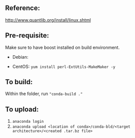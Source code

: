 Reference:
----------

http://www.quantlib.org/install/linux.shtml

Pre-requisite:
--------------
 Make sure to have boost installed on build environment.

 - Debian: 

 - CentOS: `yum install perl-ExtUtils-MakeMaker -y`

To build: 
---------
Within the folder, run `"conda-build ."`

To upload:
----------
1. `anaconda login`
2. `anaconda upload <location of conda>/conda-bld/<target architecture>/<created .tar.bz file>`
